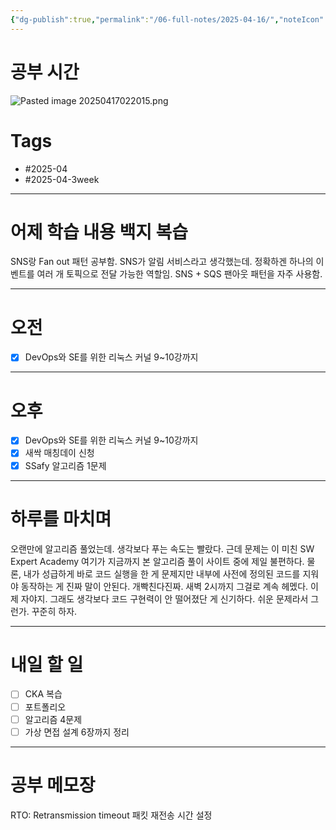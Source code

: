```yaml
---
{"dg-publish":true,"permalink":"/06-full-notes/2025-04-16/","noteIcon":""}
---
```


# 공부 시간
![Pasted image 20250417022015.png](/img/user/image/Pasted%20image%2020250417022015.png)
# Tags
- #2025-04 
- #2025-04-3week 
---
# 어제 학습 내용 백지 복습
SNS랑 Fan out 패턴 공부함. SNS가 알림 서비스라고 생각했는데. 정확하겐 하나의 이벤트를 여러 개 토픽으로 전달 가능한 역할임.
SNS + SQS 팬아웃 패턴을 자주 사용함.

---
# 오전
- [x] DevOps와 SE를 위한 리눅스 커널 9~10강까지
---
# 오후
- [x] DevOps와 SE를 위한 리눅스 커널 9~10강까지
- [x] 새싹 매칭데이 신청
- [x] SSafy 알고리즘 1문제

---
# 하루를 마치며
오랜만에 알고리즘 풀었는데. 생각보다 푸는 속도는 빨랐다. 근데 문제는 이 미친 SW Expert Academy 여기가 지금까지 본 알고리즘 풀이 사이트 중에 제일 불편하다.
물론, 내가 성급하게 바로 코드 실행을 한 게 문제지만 내부에 사전에 정의된 코드를 지워야 동작하는 게 진짜 말이 안된다. 개빡친다진짜.
새벽 2시까지 그걸로 계속 헤멨다. 이제 자야지. 그래도 생각보다 코드 구현력이 안 떨어졌단 게 신기하다. 쉬운 문제라서 그런가. 꾸준히 하자.

---
# 내일 할 일
- [ ] CKA 복습
- [ ] 포트폴리오
- [ ] 알고리즘 4문제
- [ ] 가상 면접 설계 6장까지 정리
---

# 공부 메모장
RTO: Retransmission timeout 패킷 재전송 시간 설정
